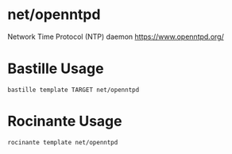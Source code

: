 # net/openntpd
Network Time Protocol (NTP) daemon
https://www.openntpd.org/

# Bastille Usage
```shell
bastille template TARGET net/openntpd
```

# Rocinante Usage
```shell
rocinante template net/openntpd
```
